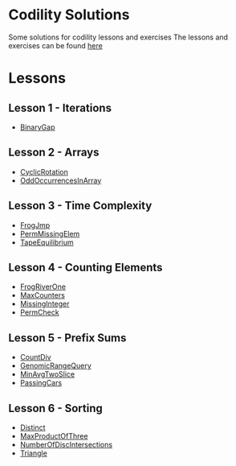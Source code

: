 # Codility Solutions

Some solutions for codility lessons and exercises
The lessons and exercises can be found [here](https://app.codility.com/programmers/)

# Lessons

## Lesson 1 - Iterations
- [BinaryGap](lesson1/binary_gap.cpp)

## Lesson 2 - Arrays
- [CyclicRotation](lesson2/cyclic_rotation.cpp)
- [OddOccurrencesInArray](lesson2/odd_occurrences_in_array.cpp)

## Lesson 3 - Time Complexity
- [FrogJmp](lesson3/frog_jump.cpp)
- [PermMissingElem](lesson3/missing_element.cpp)
- [TapeEquilibrium](lesson3/tape_equilibrium.cpp)

## Lesson 4 - Counting Elements
- [FrogRiverOne](lesson4/frog_river_one.cpp)
- [MaxCounters](lesson4/max_counters.cpp)
- [MissingInteger](lesson4/missing_integer.cpp)
- [PermCheck](lesson4/permutation_check.cpp)

## Lesson 5 - Prefix Sums
- [CountDiv](lesson5/count_division.cpp)
- [GenomicRangeQuery](lesson5/genomic_range_query.cpp)
- [MinAvgTwoSlice](lesson5/min_average_two_slice.cpp)
- [PassingCars](lesson5/passing_cars.cpp)

## Lesson 6 - Sorting
- [Distinct](lesson6/distinct.cpp)
- [MaxProductOfThree](lesson6/max_product_three.cpp)
- [NumberOfDiscIntersections](lesson6/disc_intersections.cpp)
- [Triangle](lesson6/triangle.cpp)